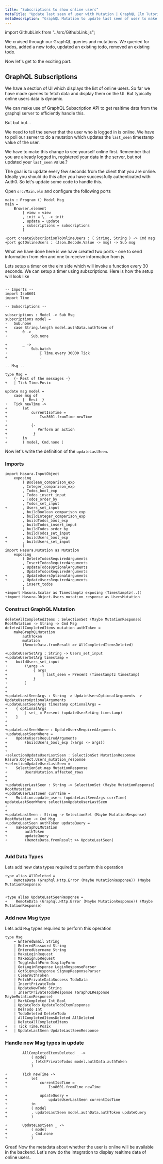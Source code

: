 ```yaml
---
title: "Subscriptions to show online users"
metaTitle: "Update last seen of user with Mutation | GraphQL Elm Tutorial"
metaDescription: "GraphQL Mutation to update last seen of user to make them available online."
---
```


import GithubLink from "../src/GithubLink.js";

We cruised through our GraphQL queries and mutations. We queried for todos, added a new todo, updated an existing todo, removed an existing todo.

Now let's get to the exciting part.

GraphQL Subscriptions
---------------------

We have a section of UI which displays the list of online users. So far we have made queries to fetch data and display them on the UI. But typically online users data is dynamic.

We can make use of GraphQL Subscription API to get realtime data from the graphql server to efficiently handle this.

But but but...

We need to tell the server that the user who is logged in is online. We have to poll our server to do a mutation which updates the `last_seen` timestamp value of the user.

We have to make this change to see yourself online first. Remember that you are already logged in, registered your data in the server, but not updated your `last_seen` value.?

The goal is to update every few seconds from the client that you are online. Ideally you should do this after you have successfully authenticated with Auth0. So let's update some code to handle this. 

Open `src/Main.elm` and configure the following ports

<GithubLink link="https://github.com/hasura/graphql-engine/blob/master/community/learn/graphql-tutorials/tutorials/elm-graphql/app-final/src/Main.elm" text="src/Main.elm" />

```
main : Program () Model Msg                                                                                                                          
main =
    Browser.element
        { view = view
        , init = \_ -> init
        , update = update
        , subscriptions = subscriptions
        }

+port createSubscriptionToOnlineUsers : ( String, String ) -> Cmd msg
+port gotOnlineUsers : (Json.Decode.Value -> msg) -> Sub msg
```

What we have done here is we have created two ports - one to send information from elm and one to receive information from js.

Lets setup a timer on the elm side which will invoke a function every 30 seconds. We can setup a timer using subscriptions. Here is how the setup will look like

```

-- Imports --
import Iso8601
import Time

-- Subscriptions --

subscriptions : Model -> Sub Msg
subscriptions model =
- 	Sub.none
+   case String.length model.authData.authToken of
+       0 ->
+           Sub.none

+       _ ->
+           Sub.batch
+               [ Time.every 30000 Tick
+               ]

-- Msg --

type Msg = 
	{- Rest of the messages -}
+	| Tick Time.Posix

update msg model =
	case msg of
		{- Rest -}
+   Tick newTime ->
+       let
+           currentIsoTime =
+               Iso8601.fromTime newTime
+
+           {-
+              Perform an action
+           -}
+       in
+       ( model, Cmd.none )

```

Now let's write the definition of the `updateLastSeen`.

### Imports

```
import Hasura.InputObject
    exposing
        ( Boolean_comparison_exp
        , Integer_comparison_exp
        , Todos_bool_exp
        , Todos_insert_input
        , Todos_order_by
        , Todos_set_input
+       , Users_set_input
        , buildBoolean_comparison_exp
        , buildInteger_comparison_exp
        , buildTodos_bool_exp
        , buildTodos_insert_input
        , buildTodos_order_by
        , buildTodos_set_input
+       , buildUsers_bool_exp
+       , buildUsers_set_input
        )
import Hasura.Mutation as Mutation
    exposing
        ( DeleteTodosRequiredArguments
        , InsertTodosRequiredArguments
        , UpdateTodosOptionalArguments
        , UpdateTodosRequiredArguments
+       , UpdateUsersOptionalArguments
+       , UpdateUsersRequiredArguments
        , insert_todos
        )
+import Hasura.Scalar as Timestamptz exposing (Timestamptz(..))
+import Hasura.Object.Users_mutation_response as UsersMutation
```

### Construct GraphQL Mutation

```
deleteAllCompletedItems : SelectionSet (Maybe MutationResponse) RootMutation -> String -> Cmd Msg
deleteAllCompletedItems mutation authToken =
    makeGraphQLMutation
        authToken
        mutation
        (RemoteData.fromResult >> AllCompletedItemsDeleted)

+updateUserSetArg : String -> Users_set_input
+updateUserSetArg timestamp =
+    buildUsers_set_input
+        (\args ->
+            { args
+                | last_seen = Present (Timestamptz timestamp)
+            }
+        )
+
+
+updateLastSeenArgs : String -> UpdateUsersOptionalArguments -> UpdateUsersOptionalArguments
+updateLastSeenArgs timestamp optionalArgs =
+    { optionalArgs
+        | set_ = Present (updateUserSetArg timestamp)
+    }
+
+
+updateLastSeenWhere : UpdateUsersRequiredArguments
+updateLastSeenWhere =
+    UpdateUsersRequiredArguments
+        (buildUsers_bool_exp (\args -> args))
+
+
+selectionUpdateUserLastSeen : SelectionSet MutationResponse Hasura.Object.Users_mutation_response
+selectionUpdateUserLastSeen =
+    SelectionSet.map MutationResponse
+        UsersMutation.affected_rows
+
+
+updateUserLastSeen : String -> SelectionSet (Maybe MutationResponse) RootMutation
+updateUserLastSeen currTime =
+    Mutation.update_users (updateLastSeenArgs currTime) updateLastSeenWhere selectionUpdateUserLastSeen
+
+
+updateLastSeen : String -> SelectionSet (Maybe MutationResponse) RootMutation -> Cmd Msg
+updateLastSeen authToken updateQuery =
+    makeGraphQLMutation
+        authToken
+        updateQuery
+        (RemoteData.fromResult >> UpdateLastSeen)


```

### Add Data Types

Lets add new data types required to perform this operation

```
type alias AllDeleted =
    RemoteData (Graphql.Http.Error (Maybe MutationResponse)) (Maybe MutationResponse)


+type alias UpdateLastSeenResponse =
+    RemoteData (Graphql.Http.Error (Maybe MutationResponse)) (Maybe MutationResponse)
```

### Add new Msg type

Lets add `Msg` types required to perform this operation

```
type Msg
    = EnteredEmail String
    | EnteredPassword String
    | EnteredUsername String
    | MakeLoginRequest
    | MakeSignupRequest
    | ToggleAuthForm DisplayForm
    | GotLoginResponse LoginResponseParser
    | GotSignupResponse SignupResponseParser
    | ClearAuthToken
    | FetchPrivateDataSuccess TodoData
    | InsertPrivateTodo
    | UpdateNewTodo String
    | InsertPrivateTodoResponse (GraphQLResponse MaybeMutationResponse)
   	| MarkCompleted Int Bool
   	| UpdateTodo UpdateTodoItemResponse
    | DelTodo Int
    | TodoDeleted DeleteTodo
    | AllCompletedItemsDeleted AllDeleted
    | DeleteAllCompletedItems
+   | Tick Time.Posix
+   | UpdateLastSeen UpdateLastSeenResponse
```

### Handle new Msg types in update

```
        AllCompletedItemsDeleted _ ->
            ( model
            , fetchPrivateTodos model.authData.authToken
            )

+       Tick newTime ->
+           let
+               currentIsoTime =
+                   Iso8601.fromTime newTime

+               updateQuery =
+                   updateUserLastSeen currentIsoTime
+           in
+           ( model
+           , updateLastSeen model.authData.authToken updateQuery
+           )

+       UpdateLastSeen _ ->
+           ( model
+           , Cmd.none
+           )

```

Great! Now the metadata about whether the user is online will be available in the backend. Let's now do the integration to display realtime data of online users.
